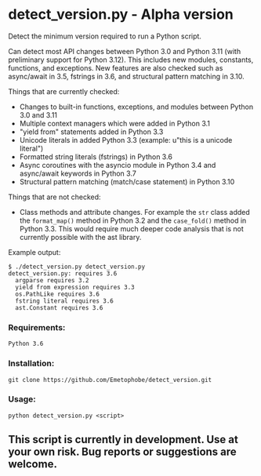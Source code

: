 # detect_version.py - Alpha version

Detect the minimum version required to run a Python script.

Can detect most API changes between Python 3.0 and Python 3.11 (with preliminary support for Python 3.12). This includes new modules, constants, functions, and exceptions. New features are also checked such as async/await in 3.5, fstrings in 3.6, and structural pattern matching in 3.10.

Things that are currently checked:

* Changes to built-in functions, exceptions, and modules between Python 3.0 and 3.11
* Multiple context managers which were added in Python 3.1
* "yield from" statements added in Python 3.3
* Unicode literals in added Python 3.3 (example: u"this is a unicode literal")
* Formatted string literals (fstrings) in Python 3.6
* Async coroutines with the asyncio module in Python 3.4 and async/await keywords in Python 3.7
* Structural pattern matching (match/case statement) in Python 3.10

Things that are not checked:

* Class methods and attribute changes. For example the `str` class added the `format_map()` method in Python 3.2 and the `case_fold()` method in Python 3.3. This would require much deeper code analysis that is not currently possible with the ast library.

Example output:

    $ ./detect_version.py detect_version.py
    detect_version.py: requires 3.6
      argparse requires 3.2
      yield from expression requires 3.3
      os.PathLike requires 3.6
      fstring literal requires 3.6
      ast.Constant requires 3.6


### Requirements:

    Python 3.6

### Installation:

    git clone https://github.com/Emetophobe/detect_version.git

### Usage:

    python detect_version.py <script>


## This script is currently in development. Use at your own risk. Bug reports or suggestions are welcome.
